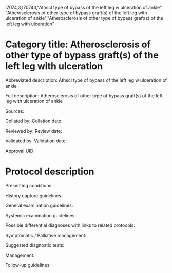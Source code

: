 I7074,3,I70743,"Athscl type of bypass of the left leg w ulceration of ankle", "Atherosclerosis of other type of bypass graft(s) of the left leg with ulceration of ankle","Atherosclerosis of other type of bypass graft(s) of the left leg with ulceration"
# Category title: Atherosclerosis of other type of bypass graft(s) of the left leg with ulceration

Abbreviated description: Athscl type of bypass of the left leg w ulceration of ankle

Full description: Atherosclerosis of other type of bypass graft(s) of the left leg with ulceration of ankle

Sources:

Collated by:
Collation date:

Reviewed by:
Review date:

Validated by:
Validation date:

Approval UID:

# Protocol description

Presenting conditions:

History capture guidelines:

General examination guidelines:

Systemic examination guidelines:

Possible differential diagnoses with links to related protocols:

Symptomatic / Palliative management:

Suggested diagnostic tests:

Management:

Follow-up guidelines:

